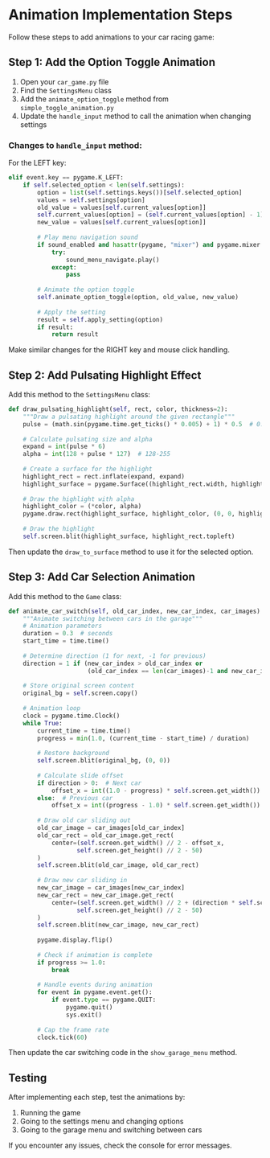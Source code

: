 # Animation Implementation Steps

Follow these steps to add animations to your car racing game:

## Step 1: Add the Option Toggle Animation

1. Open your `car_game.py` file
2. Find the `SettingsMenu` class
3. Add the `animate_option_toggle` method from `simple_toggle_animation.py`
4. Update the `handle_input` method to call the animation when changing settings

### Changes to `handle_input` method:

For the LEFT key:
```python
elif event.key == pygame.K_LEFT:
    if self.selected_option < len(self.settings):
        option = list(self.settings.keys())[self.selected_option]
        values = self.settings[option]
        old_value = values[self.current_values[option]]
        self.current_values[option] = (self.current_values[option] - 1) % len(values)
        new_value = values[self.current_values[option]]
        
        # Play menu navigation sound
        if sound_enabled and hasattr(pygame, "mixer") and pygame.mixer.get_init():
            try:
                sound_menu_navigate.play()
            except:
                pass
        
        # Animate the option toggle
        self.animate_option_toggle(option, old_value, new_value)
        
        # Apply the setting
        result = self.apply_setting(option)
        if result:
            return result
```

Make similar changes for the RIGHT key and mouse click handling.

## Step 2: Add Pulsating Highlight Effect

Add this method to the `SettingsMenu` class:

```python
def draw_pulsating_highlight(self, rect, color, thickness=2):
    """Draw a pulsating highlight around the given rectangle"""
    pulse = (math.sin(pygame.time.get_ticks() * 0.005) + 1) * 0.5  # 0.0 to 1.0
    
    # Calculate pulsating size and alpha
    expand = int(pulse * 6)
    alpha = int(128 + pulse * 127)  # 128-255
    
    # Create a surface for the highlight
    highlight_rect = rect.inflate(expand, expand)
    highlight_surface = pygame.Surface((highlight_rect.width, highlight_rect.height), pygame.SRCALPHA)
    
    # Draw the highlight with alpha
    highlight_color = (*color, alpha)
    pygame.draw.rect(highlight_surface, highlight_color, (0, 0, highlight_rect.width, highlight_rect.height), thickness, border_radius=5)
    
    # Draw the highlight
    self.screen.blit(highlight_surface, highlight_rect.topleft)
```

Then update the `draw_to_surface` method to use it for the selected option.

## Step 3: Add Car Selection Animation

Add this method to the `Game` class:

```python
def animate_car_switch(self, old_car_index, new_car_index, car_images):
    """Animate switching between cars in the garage"""
    # Animation parameters
    duration = 0.3  # seconds
    start_time = time.time()
    
    # Determine direction (1 for next, -1 for previous)
    direction = 1 if (new_car_index > old_car_index or 
                      (old_car_index == len(car_images)-1 and new_car_index == 0)) else -1
    
    # Store original screen content
    original_bg = self.screen.copy()
    
    # Animation loop
    clock = pygame.time.Clock()
    while True:
        current_time = time.time()
        progress = min(1.0, (current_time - start_time) / duration)
        
        # Restore background
        self.screen.blit(original_bg, (0, 0))
        
        # Calculate slide offset
        if direction > 0:  # Next car
            offset_x = int((1.0 - progress) * self.screen.get_width())
        else:  # Previous car
            offset_x = int((progress - 1.0) * self.screen.get_width())
        
        # Draw old car sliding out
        old_car_image = car_images[old_car_index]
        old_car_rect = old_car_image.get_rect(
            center=(self.screen.get_width() // 2 - offset_x, 
                   self.screen.get_height() // 2 - 50)
        )
        self.screen.blit(old_car_image, old_car_rect)
        
        # Draw new car sliding in
        new_car_image = car_images[new_car_index]
        new_car_rect = new_car_image.get_rect(
            center=(self.screen.get_width() // 2 + (direction * self.screen.get_width()) - offset_x, 
                   self.screen.get_height() // 2 - 50)
        )
        self.screen.blit(new_car_image, new_car_rect)
        
        pygame.display.flip()
        
        # Check if animation is complete
        if progress >= 1.0:
            break
        
        # Handle events during animation
        for event in pygame.event.get():
            if event.type == pygame.QUIT:
                pygame.quit()
                sys.exit()
        
        # Cap the frame rate
        clock.tick(60)
```

Then update the car switching code in the `show_garage_menu` method.

## Testing

After implementing each step, test the animations by:

1. Running the game
2. Going to the settings menu and changing options
3. Going to the garage menu and switching between cars

If you encounter any issues, check the console for error messages.
